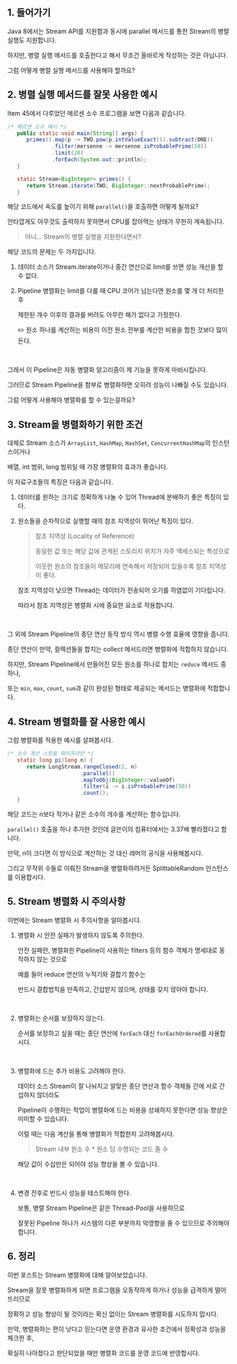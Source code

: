 ## 1. 들어가기

Java 8에서는 Stream API를 지원함과 동시에 parallel 메서드를 통한 Stream의 병렬 실행도 지원합니다.

하지만, 병렬 실행 메서드를 호출한다고 해서 무조건 올바르게 작성하는 것은 아닙니다.

그럼 어떻게 병렬 실행 메서드를 사용해야 할까요?

## 2. 병렬 실행 메서드를 잘못 사용한 예시

Item 45에서 다루었던 메르센 소수 프로그램을 보면 다음과 같습니다.

```java
/* 메르센 소수 예시 */
   public static void main(String[] args) {
      primes().map(p -> TWO.pow(p.intValueExact()).subtract(ONE))
              .filter(mersenne -> mersenne.isProbablePrime(50))
              .limit(20)
              .forEach(System.out::println);
   }

   static Stream<BigInteger> primes() {
      return Stream.iterate(TWO, BigInteger::nextProbablePrime);
   }
```

해당 코드에서 속도를 높이기 위해 `parallel()`을 호출하면 어떻게 될까요?

안타깝게도 아무것도 출력하지 못하면서 CPU를 잡아먹는 상태가 무한히 계속됩니다.

> 아니... Stream의 병렬 실행을 지원한다면서?

해당 코드의 문제는 두 가지입니다.

1. 데이터 소스가 Stream.iterate이거나 중간 연산으로 limit를 쓰면 성능 개선을 할 수 없다.

2. Pipeline 병렬화는 limit를 다룰 때 CPU 코어가 남는다면 원소를 몇 개 더 처리한 후

   제한된 개수 이후의 결과를 버려도 아무런 해가 없다고 가정한다.

   ✏️ 원소 하나를 계산하는 비용이 이전 원소 전부를 계산한 비용을 합친 것보다 많이 든다.

   <br>


그래서 이 Pipeline은 자동 병렬화 알고리즘이 제 기능을 못하게 마비시킵니다.

그러므로 Stream Pipeline을 함부로 병렬화하면 오히려 성능이 나빠질 수도 있습니다.

그럼 어떻게 사용해야 병렬화를 할 수 있는걸까요?

## 3. Stream을 병렬화하기 위한 조건

대체로 Stream 소스가 `ArrayList`, `HashMap`, `HashSet`, `ConcurrentHashMap`의 인스턴스이거나

배열, int 범위, long 범위일 때 가장 병렬화의 효과가 좋습니다.

이 자료구조들의 특징은 다음과 같습니다.

1. 데이터를 원하는 크기로 정확하게 나눌 수 있어 Thread에 분배하기 좋은 특징이 있다.

2. 원소들을 순차적으로 실행할 때의 참조 지역성이 뛰어난 특징이 있다.

   > 참조 지역성 (Locality of Reference)
   >
   > 동일한 값 또는 해당 값에 관계된 스토리지 위치가 자주 액세스되는 특성으로
   >
   > 이웃한 원소의 참조들이 메모리에 연속해서 저장되어 있을수록 참조 지역성이 좋다.

   참조 지역성이 낮으면 Thread는 데이터가 전송되어 오기를 하염없이 기다립니다.

   따라서 참조 지역성은 병렬화 시에 중요한 요소로 작용합니다.

   <br>

그 외에 Stream Pipeline의 종단 연산 동작 방식 역시 병렬 수행 효율에 영향을 줍니다.

종단 연산이 만약, 컬렉션들을 합치는 collect 메서드라면 병렬화에 적합하지 않습니다.

하지만, Stream Pipeline에서 만들어진 모든 원소를 하나로 합치는 `reduce` 메서드 중 하나,

또는 `min`, `max`, `count`, `sum`과 같이 완성된 형태로 제공되는 메서드는 병렬화에 적합합니다.

## 4. Stream 병렬화를 잘 사용한 예시

그럼 병렬화를 적용한 예시를 살펴봅시다.

```java
/* 소수 계산 스트림 파이프라인 */
   static long pi(long n) {
      return LongStream.rangeClosed(2, n)
                       .parallel()
                       .mapToObj(BigInteger::valueOf)
                       .filter(i -> i.isProbablePrime(50))
                       .count();
   }
```

해당 코드는 n보다 작거나 같은 소수의 개수를 계산하는 함수입니다.

`parallel()` 호출을 하나 추가한 것인데 글쓴이의 컴퓨터에서는 3.37배 빨라졌다고 합니다.

만약, n이 크다면 이 방식으로 계산하는 것 대신 레머의 공식을 사용해봅시다.

그리고 무작위 수들로 이뤄진 Stream을 병렬화하려거든 SplittableRandom 인스턴스를 이용합시다.

## 5. Stream 병렬화 시 주의사항

이번에는 Stream 병렬화 시 주의사항을 알아봅시다.

1. 병렬화 시 안전 실패가 발생하지 않도록 주의한다.

   안전 실패란, 병렬화한 Pipeline이 사용하는 filters 등의 함수 객체가 명세대로 동작하지 않는 것으로

   예를 들어 reduce 연산의 누적기와 결합기 함수는 
   
   반드시 결합법칙을 만족하고, 간섭받지 않으며, 상태를 갖지 않아야 합니다.

   <br>

2. 병렬화는 순서를 보장하지 않는다.

   순서를 보장하고 싶을 때는 종단 연산에 `forEach` 대신 `forEachOrdered`를 사용합시다.

   <br>

3. 병렬화에 드는 추가 비용도 고려해야 한다.

   데이터 소스 Stream이 잘 나눠지고 알맞은 종단 연산과 함수 객체들 간에 서로 간섭하지 않더라도

   Pipeline이 수행하는 작업이 병렬화에 드는 비용을 상쇄하지 못한다면 성능 향상은 미미할 수 있습니다.

   이럴 때는 다음 계산을 통해 병렬화가 적합한지 고려해봅시다.
   
   > Stream 내부 원소 수 * 원소 당 수행되는 코드 줄 수

   해당 값이 수십만은 되어야 성능 향상을 볼 수 있습니다.

   <br>

4. 변경 전후로 반드시 성능을 테스트해야 한다.

   보통, 병렬 Stream Pipeline은 같은 Thread-Pool을 사용하므로

   잘못된 Pipeline 하나가 시스템의 다른 부분까지 악영향을 줄 수 있으므로 주의해야 합니다.

## 6. 정리

   이번 포스트는 Stream 병렬화에 대해 알아보았습니다.

   Stream을 잘못 병렬화하게 되면 프로그램을 오동작하게 하거나 성능을 급격하게 떨어뜨리므로

   정확하고 성능 향상이 될 것이라는 확신 없이는 Stream 병렬화를 시도하지 맙시다.

   만약, 병렬화하는 편이 낫다고 믿는다면 운영 환경과 유사한 조건에서 정확성과 성능을 체크한 후,

   확실히 나아졌다고 판단되었을 때만 병렬화 코드를 운영 코드에 반영합시다.
